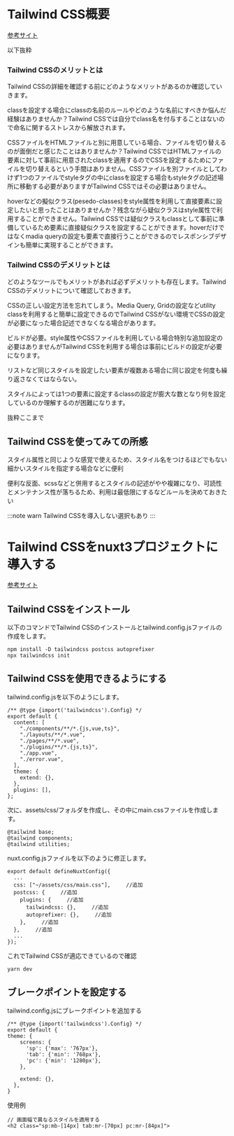 # Tailwind CSS概要
[参考サイト](https://reffect.co.jp/html/tailwindcss-for-beginners)

以下抜粋

### Tailwind CSSのメリットとは
Tailwind CSSの詳細を確認する前にどのようなメリットがあるのか確認していきます。

classを設定する場合にclassの名前のルールやどのような名前にすべきか悩んだ経験はありませんか？Tailwind CSSでは自分でclass名を付与することはないので命名に関するストレスから解放されます。

CSSファイルをHTMLファイルと別に用意している場合、ファイルを切り替えるのが面倒だと感じたことはありませんか？Tailwind CSSではHTMLファイルの要素に対して事前に用意されたclassを適用するのでCSSを設定するためにファイルを切り替えるという手間はありません。CSSファイルを別ファイルとしてわけず1つのファイルでstyleタグの中にclassを設定する場合もstyleタグの記述場所に移動する必要がありますがTailwind CSSではその必要はありません。

hoverなどの擬似クラス(pesedo-classes)をstyle属性を利用して直接要素に設定したいと思ったことはありませんか？残念ながら疑似クラスはstyle属性で利用することができません。Tailwind CSSでは疑似クラスもclassとして事前に準備しているため要素に直接疑似クラスを設定することができます。hoverだけではなくmadia queryの設定も要素で直接行うことができるのでレスポンシブデザインも簡単に実現することができます。

### Tailwind CSSのデメリットとは
どのようなツールでもメリットがあれば必ずデメリットも存在します。Tailwind CSSのデメリットについて確認しておきます。

CSSの正しい設定方法を忘れてしまう。Media Query, Gridの設定などutility classを利用すると簡単に設定できるのでTailwind CSSがない環境でCSSの設定が必要になった場合記述できなくなる場合があります。

ビルドが必要。style属性やCSSファイルを利用している場合特別な追加設定の必要はありませんがTailwind CSSを利用する場合は事前にビルドの設定が必要になります。

リストなど同じスタイルを設定したい要素が複数ある場合に同じ設定を何度も繰り返さなくてはならない。

スタイルによっては1つの要素に設定するclassの設定が膨大な数となり何を設定しているのか理解するのが困難になります。


抜粋ここまで

## Tailwind CSSを使ってみての所感
スタイル属性と同じような感覚で使えるため、スタイル名をつけるほどでもない細かいスタイルを指定する場合などに便利

便利な反面、scssなどと併用するとスタイルの記述がやや複雑になり、可読性とメンテナンス性が落ちるため、利用は最低限にするなどルールを決めておきたい

:::note warn
Tailwind CSSを導入しない選択もあり
:::

# Tailwind CSSをnuxt3プロジェクトに導入する
[参考サイト](https://qiita.com/keitaMax/items/1a28eea86f163fd2952f)

## Tailwind CSSをインストール
以下のコマンドでTailwind CSSのインストールとtailwind.config.jsファイルの作成をします。
```
npm install -D tailwindcss postcss autoprefixer
npx tailwindcss init

```

## Tailwind CSSを使用できるようにする
tailwind.config.jsを以下のようにします。
```
/** @type {import('tailwindcss').Config} */
export default {
  content: [
    "./components/**/*.{js,vue,ts}",
    "./layouts/**/*.vue",
    "./pages/**/*.vue",
    "./plugins/**/*.{js,ts}",
    "./app.vue",
    "./error.vue",
  ],
  theme: {
    extend: {},
  },
  plugins: [],
};

```

次に、assets/css/フォルダを作成し、その中にmain.cssファイルを作成します。

```
@tailwind base;
@tailwind components;
@tailwind utilities;

```

nuxt.config.jsファイルを以下のように修正します。

```
export default defineNuxtConfig({
  ...
  css: ["~/assets/css/main.css"],     //追加
  postcss: {     //追加
    plugins: {     //追加
      tailwindcss: {},     //追加
      autoprefixer: {},     //追加
    },     //追加
  },     //追加
  ...
});

```

これでTailwind CSSが適応できているので確認
```
yarn dev

```

## ブレークポイントを設定する
tailwind.config.jsにブレークポイントを追加する
```
/** @type {import('tailwindcss').Config} */
export default {
theme: {
    screens: {
      'sp': {'max': '767px'},
      'tab': {'min': '768px'},
      'pc': {'min': '1280px'},
    },

    extend: {},
  },
}
```
使用例
```
// 画面幅で異なるスタイルを適用する
<h2 class="sp:mb-[14px] tab:mr-[70px] pc:mr-[84px]"> 
```